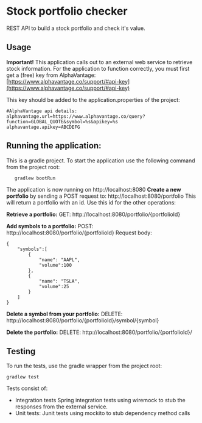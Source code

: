 
# Stock portfolio checker
REST API to build a stock portfolio and check it's value.

## Usage
**Important!**
This application calls out to an external web service to retrieve stock information. For the application to function correctly, you must first get a (free) key from AlphaVantage: [https://www.alphavantage.co/support/#api-key](https://www.alphavantage.co/support/#api-key)

This key should be added to the application.properties of the project:

    #AlphaVantage api details:  
    alphavantage.url=https://www.alphavantage.co/query?function=GLOBAL_QUOTE&symbol=%s&apikey=%s  
    alphavantage.apikey=ABCDEFG

## Running the application:

This is a gradle project. To start the application use the following command from the project root:
 

       gradlew bootRun

The application is now running on http://localhost:8080
**Create a new portfolio** by sending a POST request to: http://localhost:8080/portfolio
This will return a portfolio with an id. Use this id for the other operations:

**Retrieve a portfolio:**
GET: http://localhost:8080/portfolio/{portfolioId}

**Add symbols to a portfolio:**
POST: http://localhost:8080/portfolio/{portfolioId}
Request body:

    {
    	"symbols":[
    		{
	    		"name": "AAPL",
    			"volume":100
    		},
    		{
	    		"name": "TSLA",
    			"volume":25
    		}
    	]
    }
**Delete a symbol from your portfolio:**
DELETE: http://localhost:8080/portfolio/{portfolioId}/symbol/{symbol}

**Delete the portfolio:**
DELETE: http://localhost:8080/portfolio/{portfolioId}/

## Testing

To run the tests, use the gradle wrapper from the project root:

    gradlew test

Tests consist of:
 - Integration tests
  Spring integration tests using wiremock to stub  the responses from the external service. 
  - Unit tests: 
  Junit tests using mockito to stub dependency method calls

